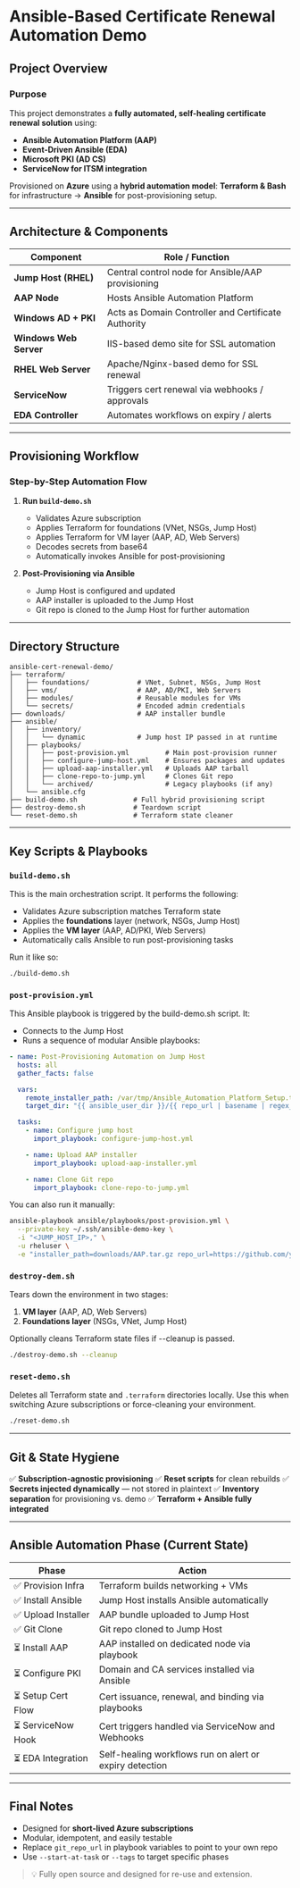 # Ansible-Based Certificate Renewal Automation Demo

## Project Overview

### Purpose

This project demonstrates a **fully automated, self-healing certificate renewal solution** using:

- **Ansible Automation Platform (AAP)**
- **Event-Driven Ansible (EDA)**
- **Microsoft PKI (AD CS)**
- **ServiceNow for ITSM integration**

Provisioned on **Azure** using a **hybrid automation model**:
**Terraform & Bash** for infrastructure → **Ansible** for post-provisioning setup.

---

## Architecture & Components

| Component              | Role / Function                                      |
|------------------------|------------------------------------------------------|
| **Jump Host (RHEL)**   | Central control node for Ansible/AAP provisioning    |
| **AAP Node**           | Hosts Ansible Automation Platform                    |
| **Windows AD + PKI**   | Acts as Domain Controller and Certificate Authority  |
| **Windows Web Server** | IIS-based demo site for SSL automation               |
| **RHEL Web Server**    | Apache/Nginx-based demo for SSL renewal              |
| **ServiceNow**         | Triggers cert renewal via webhooks / approvals       |
| **EDA Controller**     | Automates workflows on expiry / alerts               |

---

## Provisioning Workflow

### Step-by-Step Automation Flow

1. **Run `build-demo.sh`**
   - Validates Azure subscription
   - Applies Terraform for foundations (VNet, NSGs, Jump Host)
   - Applies Terraform for VM layer (AAP, AD, Web Servers)
   - Decodes secrets from base64
   - Automatically invokes Ansible for post-provisioning

2. **Post-Provisioning via Ansible**
   - Jump Host is configured and updated
   - AAP installer is uploaded to the Jump Host
   - Git repo is cloned to the Jump Host for further automation

---

## Directory Structure

```text
ansible-cert-renewal-demo/
├── terraform/
│   ├── foundations/            # VNet, Subnet, NSGs, Jump Host
│   ├── vms/                    # AAP, AD/PKI, Web Servers
│   ├── modules/                # Reusable modules for VMs
│   └── secrets/                # Encoded admin credentials
├── downloads/                  # AAP installer bundle
├── ansible/
│   ├── inventory/
│   │   └── dynamic             # Jump host IP passed in at runtime
│   ├── playbooks/
│   │   ├── post-provision.yml         # Main post-provision runner
│   │   ├── configure-jump-host.yml    # Ensures packages and updates
│   │   ├── upload-aap-installer.yml   # Uploads AAP tarball
│   │   ├── clone-repo-to-jump.yml     # Clones Git repo
│   │   └── archived/                  # Legacy playbooks (if any)
│   └── ansible.cfg
├── build-demo.sh              # Full hybrid provisioning script
├── destroy-demo.sh            # Teardown script
└── reset-demo.sh              # Terraform state cleaner
```

---

## Key Scripts & Playbooks

### `build-demo.sh`

This is the main orchestration script. It performs the following:

- Validates Azure subscription matches Terraform state
- Applies the **foundations** layer (network, NSGs, Jump Host)
- Applies the **VM layer** (AAP, AD/PKI, Web Servers)
- Automatically calls Ansible to run post-provisioning tasks

Run it like so:

```bash
./build-demo.sh
```

### `post-provision.yml`

This Ansible playbook is triggered by the build-demo.sh script. It:

- Connects to the Jump Host
- Runs a sequence of modular Ansible playbooks:

```yaml
- name: Post-Provisioning Automation on Jump Host
  hosts: all
  gather_facts: false

  vars:
    remote_installer_path: /var/tmp/Ansible_Automation_Platform_Setup.tar.gz
    target_dir: "{{ ansible_user_dir }}/{{ repo_url | basename | regex_replace('.git$', '') }}"

  tasks:
    - name: Configure jump host
      import_playbook: configure-jump-host.yml

    - name: Upload AAP installer
      import_playbook: upload-aap-installer.yml

    - name: Clone Git repo
      import_playbook: clone-repo-to-jump.yml
```

You can also run it manually:

```bash
ansible-playbook ansible/playbooks/post-provision.yml \
  --private-key ~/.ssh/ansible-demo-key \
  -i "<JUMP_HOST_IP>," \
  -u rheluser \
  -e "installer_path=downloads/AAP.tar.gz repo_url=https://github.com/your-org/your-repo.git"
```

### `destroy-dem.sh`

Tears down the environment in two stages:

1. **VM layer** (AAP, AD, Web Servers)
2. **Foundations layer** (NSGs, VNet, Jump Host)

Optionally cleans Terraform state files if --cleanup is passed.

```bash
./destroy-demo.sh --cleanup
```

### `reset-demo.sh`

Deletes all Terraform state and `.terraform` directories locally.
Use this when switching Azure subscriptions or force-cleaning your environment.

```bash
./reset-demo.sh
```

---

## Git & State Hygiene

✅ **Subscription-agnostic provisioning**
✅ **Reset scripts** for clean rebuilds
✅ **Secrets injected dynamically** — not stored in plaintext
✅ **Inventory separation** for provisioning vs. demo
✅ **Terraform + Ansible fully integrated**

---

## Ansible Automation Phase (Current State)

| Phase              | Action                                                  |
|--------------------|----------------------------------------------------------|
| ✅ Provision Infra  | Terraform builds networking + VMs                        |
| ✅ Install Ansible  | Jump Host installs Ansible automatically                 |
| ✅ Upload Installer | AAP bundle uploaded to Jump Host                         |
| ✅ Git Clone        | Git repo cloned to Jump Host                             |
| ⏳ Install AAP      | AAP installed on dedicated node via playbook             |
| ⏳ Configure PKI    | Domain and CA services installed via Ansible             |
| ⏳ Setup Cert Flow  | Cert issuance, renewal, and binding via playbooks        |
| ⏳ ServiceNow Hook  | Cert triggers handled via ServiceNow and Webhooks        |
| ⏳ EDA Integration  | Self-healing workflows run on alert or expiry detection  |

---

## Final Notes

- Designed for **short-lived Azure subscriptions**
- Modular, idempotent, and easily testable
- Replace `git_repo_url` in playbook variables to point to your own repo
- Use `--start-at-task` or `--tags` to target specific phases

> 💡 Fully open source and designed for re-use and extension.

